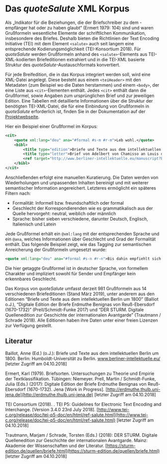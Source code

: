 # Das *quoteSalute* XML Korpus

Als „Indikator für die Beziehungen, die der Briefschreiber zu dem -empfänger hat oder zu haben glaubt“ (Ermert 1979: 104) sind und waren Grußformeln wesentliche Elemente der schriftlichen Kommunikation, insbesondere des Briefes. Deshalb bieten die Richtlinien der Text Encoding Initiative (TEI) mit dem Element `<salute>` auch seit langem eine entsprechende Kodierungsmöglichkeit  (TEI-Konsortium 2018). Für *quoteSalute* werden Grußformeln anhand des `<salute>`-Elements aus TEI-XML-kodierten Briefeditionen extrahiert und in die TEI-XML basierte Struktur des *quoteSalute*-Austauschformats konvertiert.

Für jede Breifedition, die in das Korpus integriert werden soll, wird eine XML-Datei angelegt. Diese besteht aus einem `<teiHeader>` mit den Metadaten (zum Beispiel wo die Daten herstammen) und einem `<body>`, der eine Liste aus `<cit>`-Elementen enthält. Jedes `<cit>` enthält dann die Grußformel, sowie Angaben zum ursprünglichen Brief und zur jeweiligen Edition. Eine Tabellen mit detaillierte Informationen über die Struktur der benötigten TEI-XML-Datei, die für eine Einbindung von Grußformeln in *quoteSalute* erforderlich ist, finden Sie in der Dokumentation auf der [Projektwebseite](https://correspsearch.net/quotesalute//index.xql?id=doc&l=de).

Hier ein Beispiel einer Grußformel im Korpus:
```xml
<cit>
    <quote xml:lang="deu" ana="#formal #s-m #r-m">Leb wohl.</quote>
    <bibl>
        <title type="edition">Briefe und Texte aus dem intellektuellen Berlin um 1800</title>
        <title type="letter">Brief von Adelbert von Chamisso an Louis de La Foye (ohne Ort, Ende Oktober 1804)</title>
        <ref target="http://www.berliner-intellektuelle.eu/manuscript?Brief008ChamissoandeLaFoye.xml"/>
    </bibl>
</cit>
```

Anschließenden erfolgt eine manuellen Kuratierung. Die Daten werden von Wiederholungen und unpassenden Inhalten bereinigt und mit weiterer semantischer Information angereichert. Letzteres ermöglicht ein späteres Filtern nach:

* Formalität: Informell bzw. freundschaftlich oder formal
* Geschlecht der Korrespondierenden wie es grammatikalisch aus der Quelle hervorgeht: neutral, weiblich oder männlich
* Sprache: bisher sieben verschiedene, darunter Deutsch, Englisch, Italienisch und Latein

Jede Grußformel erhält ein `@xml:lang` mit der entsprechenden Sprache und ein `@ana`, welches Informationen über Geschlecht und Grad der Formalität enthält. Das folgende Beispiel zeigt, wie das Tagging zur semantischen Anreicherung der Grußformeln umgesetzt wurde:

```xml
<quote xml:lang="deu" ana="#formal #s-n #r-n">Bis dahin empfiehlt sich Ihrem Wohlwollen hochachtungsvoll</quote>
```

Die hier getaggte Grußformel ist in deutscher Sprache, von formellem Charakter und impliziert sowohl für Sender und Empfänger kein erkennbares Geschlecht.

Das Korpus von *quoteSalute* umfasst derzeit 981 Grußformeln aus 14 verschiedenen Briefeditionen (Stand März 2019), unter anderem aus den Editionen “Briefe und Texte aus dem intellektuellen Berlin um 1800” (Balliot o.J.), “Digitale Edition der Briefe Erdmuthe Benignas von Reuß-Ebersdorf (1670-1732)” (Prell/Schmidt-Funke 2017) und “DER STURM. Digitale Quellenedition zur Geschichte der internationalen Avantgarde” (Trautmann / Schrade 2018). Alle Editionen haben ihre Daten unter einer freien Lizenzen zur Verfügung gestellt. 

## Literatur

Baillot, Anne (Ed.) (o.J.): Briefe und Texte aus dem intellektuellen Berlin um 1800. Berlin: Humboldt-Universität zu Berlin. www.berliner-intellektuelle.eu/  [letzter Zugriff am 04.10.2018]

Ermert, Karl (1979). Briefsorten. Untersuchungen zu Theorie und Empirie der Textklassifikation. Tübingen: Niemeyer.
Prell, Martin / Schmidt-Funke, Julia (Eds.) (2017): Digitale Edition der Briefe Erdmuthe Benignas von Reuß-Ebersdorf (1670-1732). Jena [Work in Progress]. [http://erdmuthe.thulb.uni-jena.de](http://erdmuthe.thulb.uni-jena.de)  [letzter Zugriff am 04.10.2018]

TEI Consortium (2018). <salute>. TEI P5: Guidelines for Electronic Text Encoding and Interchange. [Version 3.4.0 23rd July 2018]. [http://www.tei-c.org/release/doc/tei-p5-doc/en/html/ref-salute.html](http://www.tei-c.org/release/doc/tei-p5-doc/en/html/ref-salute.html) [letzter Zugriff am 04.10.2018]

Trautmann, Marjam / Schrade, Torsten (Eds.) (2018): DER STURM. Digitale Quellenedition zur Geschichte der internationalen Avantgarde. Mainz: Akademie der Wissenschaften und der Literatur. [https://sturm-edition.de/quellen/briefe.html](https://sturm-edition.de/quellen/briefe.html)  [letzter Zugriff am 04.10.2018]